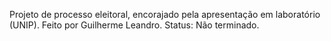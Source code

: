 
Projeto de processo eleitoral, encorajado pela apresentação em laboratório (UNIP). 
Feito por Guilherme Leandro. 
Status: Não terminado.
